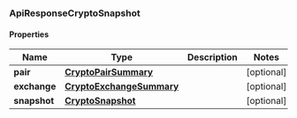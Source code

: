 
### ApiResponseCryptoSnapshot

#### Properties
Name | Type | Description | Notes
------------ | ------------- | ------------- | -------------
**pair** | [**CryptoPairSummary**](CryptoPairSummary.md) |  |  [optional]
**exchange** | [**CryptoExchangeSummary**](CryptoExchangeSummary.md) |  |  [optional]
**snapshot** | [**CryptoSnapshot**](CryptoSnapshot.md) |  |  [optional]



